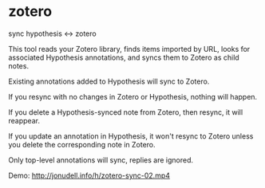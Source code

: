 # zotero
sync hypothesis &lt;-> zotero

This tool reads your Zotero library, finds items imported by URL, looks for associated Hypothesis annotations, and syncs them to Zotero as child notes.

Existing annotations added to Hypothesis will sync to Zotero.

If you resync with no changes in Zotero or Hypothesis, nothing will happen.

If you delete a Hypothesis-synced note from Zotero, then resync, it will reappear.

If you update an annotation in Hypothesis, it won't resync to Zotero unless you delete the corresponding note in Zotero.

Only top-level annotations will sync, replies are ignored.

Demo: http://jonudell.info/h/zotero-sync-02.mp4
